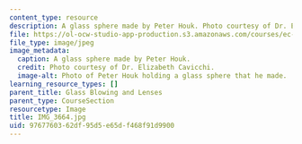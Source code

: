 ```yaml
---
content_type: resource
description: A glass sphere made by Peter Houk. Photo courtesy of Dr. Elizabeth Cavicchi.
file: https://ol-ocw-studio-app-production.s3.amazonaws.com/courses/ec-050-recreate-experiments-from-history-inform-the-future-from-the-past-galileo-january-iap-2010/9767760362df95d5e65df468f91d9900_IMG_3664.jpg
file_type: image/jpeg
image_metadata:
  caption: A glass sphere made by Peter Houk.
  credit: Photo courtesy of Dr. Elizabeth Cavicchi.
  image-alt: Photo of Peter Houk holding a glass sphere that he made.
learning_resource_types: []
parent_title: Glass Blowing and Lenses
parent_type: CourseSection
resourcetype: Image
title: IMG_3664.jpg
uid: 97677603-62df-95d5-e65d-f468f91d9900
---
```

